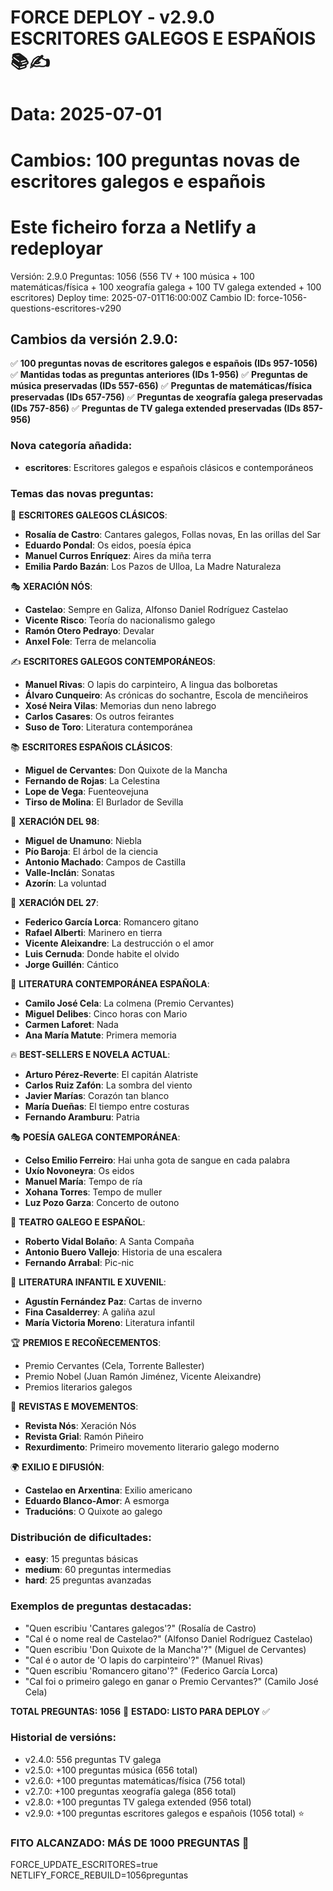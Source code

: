 # FORCE DEPLOY - v2.9.0 ESCRITORES GALEGOS E ESPAÑOIS 📚✍️
# Data: 2025-07-01
# Cambios: 100 preguntas novas de escritores galegos e españois
# Este ficheiro forza a Netlify a redeployar

Versión: 2.9.0
Preguntas: 1056 (556 TV + 100 música + 100 matemáticas/física + 100 xeografía galega + 100 TV galega extended + 100 escritores)
Deploy time: 2025-07-01T16:00:00Z
Cambio ID: force-1056-questions-escritores-v290

## Cambios da versión 2.9.0:
✅ **100 preguntas novas de escritores galegos e españois (IDs 957-1056)**
✅ **Mantidas todas as preguntas anteriores (IDs 1-956)**
✅ **Preguntas de música preservadas (IDs 557-656)**
✅ **Preguntas de matemáticas/física preservadas (IDs 657-756)**
✅ **Preguntas de xeografía galega preservadas (IDs 757-856)**
✅ **Preguntas de TV galega extended preservadas (IDs 857-956)**

### Nova categoría añadida:
- **escritores**: Escritores galegos e españois clásicos e contemporáneos

### Temas das novas preguntas:

📖 **ESCRITORES GALEGOS CLÁSICOS**:
   - **Rosalía de Castro**: Cantares galegos, Follas novas, En las orillas del Sar
   - **Eduardo Pondal**: Os eidos, poesía épica
   - **Manuel Curros Enríquez**: Aires da miña terra
   - **Emilia Pardo Bazán**: Los Pazos de Ulloa, La Madre Naturaleza

🎭 **XERACIÓN NÓS**:
   - **Castelao**: Sempre en Galiza, Alfonso Daniel Rodríguez Castelao
   - **Vicente Risco**: Teoría do nacionalismo galego
   - **Ramón Otero Pedrayo**: Devalar
   - **Anxel Fole**: Terra de melancolia

✍️ **ESCRITORES GALEGOS CONTEMPORÁNEOS**:
   - **Manuel Rivas**: O lapis do carpinteiro, A lingua das bolboretas
   - **Álvaro Cunqueiro**: As crónicas do sochantre, Escola de menciñeiros
   - **Xosé Neira Vilas**: Memorias dun neno labrego
   - **Carlos Casares**: Os outros feirantes
   - **Suso de Toro**: Literatura contemporánea

📚 **ESCRITORES ESPAÑOIS CLÁSICOS**:
   - **Miguel de Cervantes**: Don Quixote de la Mancha
   - **Fernando de Rojas**: La Celestina
   - **Lope de Vega**: Fuenteovejuna
   - **Tirso de Molina**: El Burlador de Sevilla

🎨 **XERACIÓN DEL 98**:
   - **Miguel de Unamuno**: Niebla
   - **Pío Baroja**: El árbol de la ciencia
   - **Antonio Machado**: Campos de Castilla
   - **Valle-Inclán**: Sonatas
   - **Azorín**: La voluntad

🌟 **XERACIÓN DEL 27**:
   - **Federico García Lorca**: Romancero gitano
   - **Rafael Alberti**: Marinero en tierra
   - **Vicente Aleixandre**: La destrucción o el amor
   - **Luis Cernuda**: Donde habite el olvido
   - **Jorge Guillén**: Cántico

📖 **LITERATURA CONTEMPORÁNEA ESPAÑOLA**:
   - **Camilo José Cela**: La colmena (Premio Cervantes)
   - **Miguel Delibes**: Cinco horas con Mario
   - **Carmen Laforet**: Nada
   - **Ana María Matute**: Primera memoria

🔥 **BEST-SELLERS E NOVELA ACTUAL**:
   - **Arturo Pérez-Reverte**: El capitán Alatriste
   - **Carlos Ruiz Zafón**: La sombra del viento
   - **Javier Marías**: Corazón tan blanco
   - **María Dueñas**: El tiempo entre costuras
   - **Fernando Aramburu**: Patria

🎭 **POESÍA GALEGA CONTEMPORÁNEA**:
   - **Celso Emilio Ferreiro**: Hai unha gota de sangue en cada palabra
   - **Uxío Novoneyra**: Os eidos
   - **Manuel María**: Tempo de ría
   - **Xohana Torres**: Tempo de muller
   - **Luz Pozo Garza**: Concerto de outono

🎪 **TEATRO GALEGO E ESPAÑOL**:
   - **Roberto Vidal Bolaño**: A Santa Compaña
   - **Antonio Buero Vallejo**: Historia de una escalera
   - **Fernando Arrabal**: Pic-nic

👶 **LITERATURA INFANTIL E XUVENIL**:
   - **Agustín Fernández Paz**: Cartas de inverno
   - **Fina Casalderrey**: A galiña azul
   - **María Victoria Moreno**: Literatura infantil

🏆 **PREMIOS E RECOÑECEMENTOS**:
   - Premio Cervantes (Cela, Torrente Ballester)
   - Premio Nobel (Juan Ramón Jiménez, Vicente Aleixandre)
   - Premios literarios galegos

📰 **REVISTAS E MOVEMENTOS**:
   - **Revista Nós**: Xeración Nós
   - **Revista Grial**: Ramón Piñeiro
   - **Rexurdimento**: Primeiro movemento literario galego moderno

🌍 **EXILIO E DIFUSIÓN**:
   - **Castelao en Arxentina**: Exilio americano
   - **Eduardo Blanco-Amor**: A esmorga
   - **Traducións**: O Quixote ao galego

### Distribución de dificultades:
- **easy**: 15 preguntas básicas
- **medium**: 60 preguntas intermedias  
- **hard**: 25 preguntas avanzadas

### Exemplos de preguntas destacadas:
- "Quen escribiu 'Cantares galegos'?" (Rosalía de Castro)
- "Cal é o nome real de Castelao?" (Alfonso Daniel Rodríguez Castelao)
- "Quen escribiu 'Don Quixote de la Mancha'?" (Miguel de Cervantes)
- "Cal é o autor de 'O lapis do carpinteiro'?" (Manuel Rivas)
- "Quen escribiu 'Romancero gitano'?" (Federico García Lorca)
- "Cal foi o primeiro galego en ganar o Premio Cervantes?" (Camilo José Cela)

**TOTAL PREGUNTAS: 1056** 🎯
**ESTADO: LISTO PARA DEPLOY** ✅

### Historial de versións:
- v2.4.0: 556 preguntas TV galega
- v2.5.0: +100 preguntas música (656 total)
- v2.6.0: +100 preguntas matemáticas/física (756 total)  
- v2.7.0: +100 preguntas xeografía galega (856 total)
- v2.8.0: +100 preguntas TV galega extended (956 total)
- v2.9.0: +100 preguntas escritores galegos e españois (1056 total) ⭐

### FITO ALCANZADO: **MÁS DE 1000 PREGUNTAS** 🚀

FORCE_UPDATE_ESCRITORES=true
NETLIFY_FORCE_REBUILD=1056preguntas
